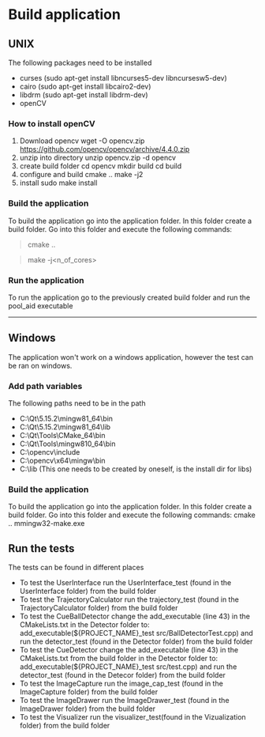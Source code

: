 # Build application

## UNIX
The following packages need to be installed
- curses (sudo apt-get install libncurses5-dev libncursesw5-dev)
- cairo (sudo apt-get install libcairo2-dev)
- libdrm (sudo apt-get install libdrm-dev)
- openCV

### How to install openCV
1. Download opencv
  wget -O opencv.zip https://github.com/opencv/opencv/archive/4.4.0.zip
2. unzip into directory
  unzip opencv.zip -d opencv
3. create build folder
  cd opencv
  mkdir build
  cd build
4. configure and build
  cmake ..
  make -j2
5. install
  sudo make install
  
### Build the application  
To build the application go into the application folder. In this folder create a build folder. Go into this folder and execute the following commands:

> cmake ..

> make -j<n_of_cores>

### Run the application
To run the application go to the previously created build folder and run the pool_aid executable

***

## Windows

The application won't work on a windows application, however the test can be ran on windows.

### Add path variables
The following paths need to be in the path 
* C:\Qt\5.15.2\mingw81_64\bin
* C:\Qt\5.15.2\mingw81_64\lib
* C:\Qt\Tools\CMake_64\bin
* C:\Qt\Tools\mingw810_64\bin
* C:\opencv\include
* C:\opencv\x64\mingw\bin
* C:\lib (This one needs to be created by oneself, is the install dir for libs)

### Build the application
To build the application go into the application folder. In this folder create a build folder. Go into this folder and execute the following commands:
cmake ..
mmingw32-make.exe

## Run the tests
The tests can be found in different places
- To test the UserInterface run the UserInterface_test (found in the UserInterface folder) from the build folder
- To test the TrajectoryCalculator run the trajectory_test (found in the TrajectoryCalculator folder) from the build folder
- To test the CueBallDetector change the add_executable (line 43) in the CMakeLists.txt in the Detector folder to: add_executable(${PROJECT_NAME}_test src/BallDetectorTest.cpp)
and run the detector_test (found in the Detector folder) from the build folder
- To test the CueDetector change the add_executable (line 43) in the CMakeLists.txt from the build folder in the Detector folder to:
add_executable(${PROJECT_NAME}_test src/test.cpp)
and run the detector_test (found in the Detecor folder) from the build folder
- To test the ImageCapture run the image_cap_test (found in the ImageCapture folder) from the build folder 
- To test the ImageDrawer run the ImageDrawer_test (found in the ImageDrawer folder) from the build folder
- To test the Visualizer run the visualizer_test(found in the Vizualization folder) from the build folder
